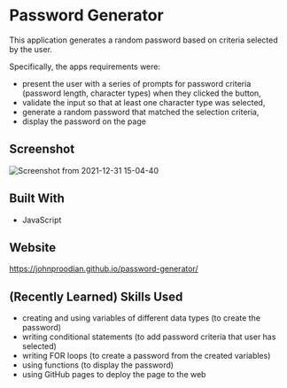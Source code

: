 # Password Generator

This application generates a random password based on criteria selected by the user.

Specifically, the apps requirements were:
* present the user with a series of prompts for password criteria (password length, character types) when they clicked the button,
* validate the input so that at least one character type was selected,
* generate a random password that matched the selection criteria,
* display the password on the page

## Screenshot

![Screenshot from 2021-12-31 15-04-40](https://user-images.githubusercontent.com/93355671/147839018-44f7b58e-4274-47e5-bf74-bdeb240a1e7b.png)

## Built With
* JavaScript

## Website
https://johnproodian.github.io/password-generator/

## (Recently Learned) Skills Used
* creating and using variables of different data types (to create the password)
* writing conditional statements (to add password criteria that user has selected)
* writing FOR loops (to create a password from the created variables)
* using functions (to display the password)
* using GitHub pages to deploy the page to the web
